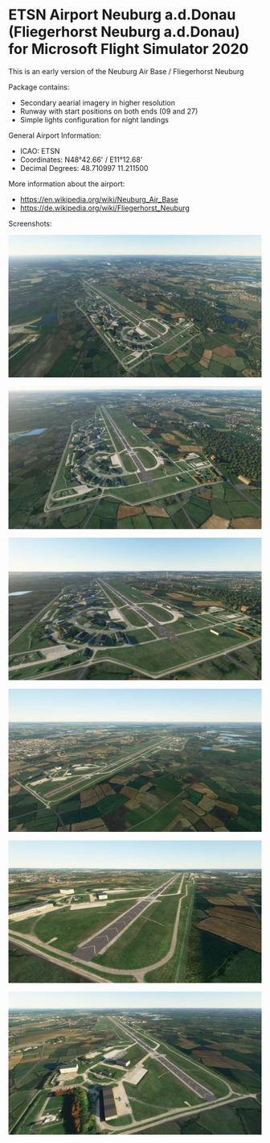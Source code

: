 # ETSN Airport Neuburg a.d.Donau (Fliegerhorst Neuburg a.d.Donau) for Microsoft Flight Simulator 2020

This is an early version of the Neuburg Air Base / Fliegerhorst Neuburg

Package contains:
- Secondary aearial imagery in higher resolution
- Runway with start positions on both ends (09 and 27)
- Simple lights configuration for night landings

General Airport Information:
- ICAO:              ETSN
- Coordinates:       N48°42.66' / E11°12.68'
- Decimal Degrees:   48.710997 11.211500

More information about the airport:
- https://en.wikipedia.org/wiki/Neuburg_Air_Base
- https://de.wikipedia.org/wiki/Fliegerhorst_Neuburg

Screenshots:

![ETSN Airport Neuburg Screenshot 001](https://github.com/BenK885/msfs2020_airport_etsn/raw/main/Screenshots/Screenshot_001.jpg)

![ETSN Airport Neuburg Screenshot 001](https://github.com/BenK885/msfs2020_airport_etsn/raw/main/Screenshots/Screenshot_002.jpg)

![ETSN Airport Neuburg Screenshot 001](https://github.com/BenK885/msfs2020_airport_etsn/raw/main/Screenshots/Screenshot_003.jpg)

![ETSN Airport Neuburg Screenshot 001](https://github.com/BenK885/msfs2020_airport_etsn/raw/main/Screenshots/Screenshot_004.jpg)

![ETSN Airport Neuburg Screenshot 001](https://github.com/BenK885/msfs2020_airport_etsn/raw/main/Screenshots/Screenshot_005.jpg)

![ETSN Airport Neuburg Screenshot 001](https://github.com/BenK885/msfs2020_airport_etsn/raw/main/Screenshots/Screenshot_006.jpg)